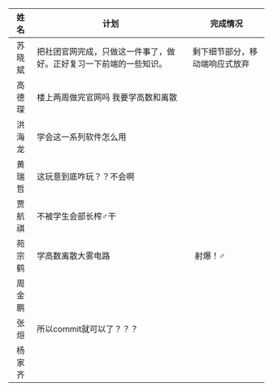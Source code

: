 ﻿| 姓名|计划 |完成情况 |
|:-:|---|---|
|苏晓斌|把社团官网完成，只做这一件事了，做好。正好复习一下前端的一些知识。| 剩下细节部分，移动端响应式放弃 |
|高德琛 |楼上两周做完官网吗 我要学高数和离散||
|洪海龙|学会这一系列软件怎么用|  |
|黄瑞哲|这玩意到底咋玩？？不会啊   |   |
|贾航祺| 不被学生会部长榨♂干 |   |
|苑宗鹤|学高数离散大雾电路|  射爆！♂ |
|周金鹏|   |   |
|张烜|所以commit就可以了？？？   |   |
|杨家齐|   |   |
